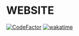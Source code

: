 # WEBSITE

[![CodeFactor](https://www.codefactor.io/repository/github/jhihyulin/website/badge)](https://www.codefactor.io/repository/github/jhihyulin/website)
[![wakatime](https://wakatime.com/badge/user/2d272511-3d9b-476f-bb65-06e47ab8dffb/project/da86576e-fbf9-4bd3-bbb8-4c8ecb320a99.svg)](https://wakatime.com/badge/user/2d272511-3d9b-476f-bb65-06e47ab8dffb/project/da86576e-fbf9-4bd3-bbb8-4c8ecb320a99)

